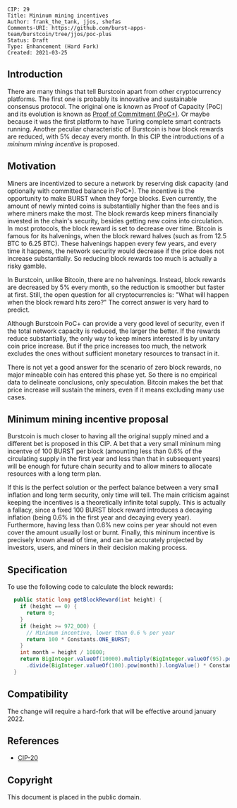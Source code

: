     CIP: 29
    Title: Mininum mining incentives
    Author: frank_the_tank, jjos, shefas
    Comments-URI: https://github.com/burst-apps-team/burstcoin/tree/jjos/poc-plus
    Status: Draft
    Type: Enhancement (Hard Fork)
    Created: 2021-03-25

## Introduction

There are many things that tell Burstcoin apart from other cryptocurrency platforms.
The first one is probably its innovative and sustainable consensus protocol.
The original one is known as Proof of Capacity (PoC) and its evolution is known as [Proof of Commitment (PoC+)](cip-0027.md).
Or maybe because it was the first platform to have Turing complete smart contracts running.
Another peculiar characteristic of Burstcoin is how block rewards are reduced, with 5% decay every month.
In this CIP the introductions of a *mininum mining incentive* is proposed.

## Motivation

Miners are incentivized to secure a network by reserving disk capacity (and optionally with committed balance in PoC+).
The incentive is the opportunity to make BURST when they forge blocks.
Even currently, the amount of newly minted coins is substantially higher than the fees and is where miners make the most.
The block rewards keep miners financially invested in the chain's security, besides getting new coins into circulation.
In most protocols, the block reward is set to decrease over time.
Bitcoin is famous for its halvenings, when the block reward halves (such as from 12.5 BTC to 6.25 BTC). These halvenings happen every few years, and every time it happens, the network security would decrease if the price does not increase substantially. So reducing block rewards too much is actually a risky gamble.

In Burstcoin, unlike Bitcoin, there are no halvenings. Instead, block rewards are decreased by 5% every month, so the reduction is smoother but faster at first. Still, the open question for all cryptocurrencies is: "What will happen when the block reward hits zero?" The correct answer is very hard to predict.

Although Burstcoin PoC+ can provide a very good level of security, even if the total network capacity is reduced, the larger the better.
If the rewards reduce substantially, the only way to keep miners interested is by unitary coin price increase.
But if the price increases too much, the network excludes the ones without sufficient monetary resources to transact in it.

There is not yet a good answer for the scenario of zero block rewards, no major mineable coin has entered this phase yet.
So there is no empirical data to delineate conclusions, only speculation.
Bitcoin makes the bet that price increase will sustain the miners, even if it means excluding many use cases.

## Minimum mining incentive proposal

Burstcoin is much closer to having all the original supply mined and a different bet is proposed in this CIP.
A bet that a very small mininum ming incentve of 100 BURST per block (amounting less than 0.6% of the circulating supply in the first year and less than that in subsequent years) will be enough for future chain security and to allow miners to allocate resources with a long term plan.

If this is the perfect solution or the perfect balance between a very small inflation and long term security, only time will tell.
The main criticism against keeping the incentives is a theoretically infinite total supply.
This is actually a fallacy, since a fixed 100 BURST block reward introduces a decaying inflation (being 0.6% in the first year and decaying every year).
Furthermore, having less than 0.6% new coins per year should not even cover the amount usually lost or burnt.
Finally, this mininum incentive is precisely known ahead of time, and can be accurately projected by investors, users, and miners in their decision making process.


## Specification

To use the following code to calculate the block rewards:
```java
  public static long getBlockReward(int height) {
	if (height == 0) {
	  return 0;
	}
	if (height >= 972_000) {
	  // Minimum incentive, lower than 0.6 % per year
	  return 100 * Constants.ONE_BURST;
	}
	int month = height / 10800;
	return BigInteger.valueOf(10000).multiply(BigInteger.valueOf(95).pow(month))
	  .divide(BigInteger.valueOf(100).pow(month)).longValue() * Constants.ONE_BURST;
  }
```

## Compatibility

The change will require a hard-fork that will be effective around january 2022.

## References

* [CIP-20](cip-0020.md)

## Copyright

This document is placed in the public domain.
